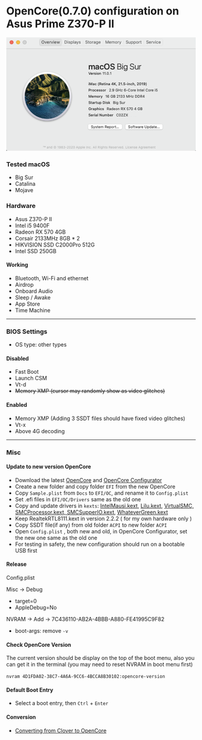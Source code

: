 # OpenCore(0.7.0) configuration on Asus Prime Z370-P II

![System Info](sysInfo.png)

### Tested macOS

- Big Sur
- Catalina
- Mojave

### Hardware

- Asus Z370-P II
- Intel i5 9400F
- Radeon RX 570 4GB
- Corsair 2133MHz 8GB * 2
- HIKVISION SSD C2000Pro 512G
- Intel SSD 250GB

#### Working

- Bluetooth, Wi-Fi and ethernet
- Airdrop
- Onboard Audio
- Sleep / Awake
- App Store
- Time Machine

***

### BIOS Settings

- OS type: other types

#### Disabled

- Fast Boot
- Launch CSM
- Vt-d 
- ~~Memory XMP (cursor may randomly show as video glitches)~~

#### Enabled

- Memory XMP (Adding 3 SSDT files should have fixed video glitches)
- Vt-x
- Above 4G decoding

***

### Misc

#### Update to new version OpenCore

- Download the latest [OpenCore](https://github.com/acidanthera/OpenCorePkg) and [OpenCore Configurator](https://mackie100projects.altervista.org/)
- Create a new folder and copy folder `EFI` from the new OpenCore
- Copy `Sample.plist` from `Docs` to `EFI/OC`, and rename it to `Config.plist`
- Set .efi files in `EFI/OC/Drivers` same as the old one
- Copy and update drivers in `kexts`: [IntelMausi.kext](https://github.com/acidanthera/IntelMausi), [Lilu.kext](https://github.com/acidanthera/Lilu), [VirtualSMC, SMCProcessor.kext, SMCSupperIO.kext](https://github.com/acidanthera/VirtualSMC), [WhateverGreen.kext](https://github.com/acidanthera/WhateverGreen)
- Keep RealtekRTL8111.kext in version 2.2.2 ( for my own hardware only )
- Copy SSDT file(if any) from old folder `ACPI` to new folder `ACPI`
- Open  `Config.plist` , both new and old, in OpenCore Configurator, set the new one same as the old one
- For testing in safety, the new configuration should run on a bootable USB first

#### Release

Config.plist

Misc -> Debug

- target=0
- AppleDebug=No

NVRAM -> Add -> 7C436110-AB2A-4BBB-A880-FE41995C9F82

- boot-args: remove `-v`

#### Check OpenCore Version

The current version should be display on the top of the boot menu, also you can get it in the terminal (you may need to reset NVRAM in boot menu first)

`nvram 4D1FDA02-38C7-4A6A-9CC6-4BCCA8B30102:opencore-version`

#### Default Boot Entry

- Select a boot entry, then `Ctrl` + `Enter`

#### Conversion

* [Converting from Clover to OpenCore](/conversion.md)

